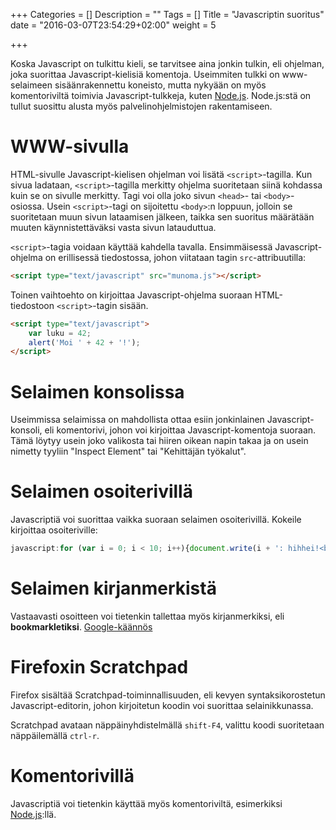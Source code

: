 +++
Categories = []
Description = ""
Tags = []
Title = "Javascriptin suoritus"
date = "2016-03-07T23:54:29+02:00"
weight = 5

+++

Koska Javascript on tulkittu kieli, se tarvitsee aina jonkin tulkin,
eli ohjelman, joka suorittaa Javascript-kielisiä komentoja.
Useimmiten tulkki on www-selaimeen sisäänrakennettu koneisto, mutta
nykyään on myös komentoriviltä toimivia Javascript-tulkkeja, kuten
[Node.js]. Node.js:stä on tullut suosittu alusta myös palvelinohjelmistojen
rakentamiseen.

WWW-sivulla
===========
HTML-sivulle Javascript-kielisen ohjelman voi lisätä `<script>`-tagilla.
Kun sivua ladataan, `<script>`-tagilla merkitty ohjelma suoritetaan
siinä kohdassa kuin se on sivulle merkitty. Tagi voi olla joko sivun `<head>`-
tai `<body>`-osiossa. Usein `<script>`-tagi on sijoitettu `<body>`:n loppuun, jolloin
se suoritetaan muun sivun lataamisen jälkeen, taikka sen suoritus määrätään
muuten käynnistettäväksi vasta sivun latauduttua.

`<script>`-tagia voidaan käyttää kahdella tavalla. Ensimmäisessä Javascript-ohjelma on
erillisessä tiedostossa, johon viitataan tagin `src`-attribuutilla:

```html
<script type="text/javascript" src="munoma.js"></script>
```

Toinen vaihtoehto on kirjoittaa Javascript-ohjelma suoraan HTML-tiedostoon
`<script>`-tagin sisään.

```html
<script type="text/javascript">
    var luku = 42;
    alert('Moi ' + 42 + '!');
</script>
```

Selaimen konsolissa
===================
Useimmissa selaimissa on mahdollista ottaa esiin jonkinlainen Javascript-konsoli, eli komentorivi,
johon voi kirjoittaa Javascript-komentoja suoraan. Tämä löytyy usein joko valikosta tai
hiiren oikean napin takaa ja on usein nimetty tyyliin "Inspect Element" tai "Kehittäjän työkalut".

Selaimen osoiterivillä
=======================
Javascriptiä voi suorittaa vaikka suoraan selaimen osoiterivillä. Kokeile kirjoittaa osoiteriville:

```javascript
javascript:for (var i = 0; i < 10; i++){document.write(i + ': hihhei!<br>');}; alert('Moi!');
```

Selaimen kirjanmerkistä
=======================
Vastaavasti osoitteen voi tietenkin tallettaa myös kirjanmerkiksi, eli **bookmarkletiksi**.
<a href="javascript:var%20t=((window.getSelection&&window.getSelection())||(document.getSelection&&document.getSelection())||(document.selection%20&&document.selection.createRange&&document.selection.createRange().text));var%20e=(document.charset||document.characterSet);if(t!=''){var translw=open('http://translate.google.com/translate_t?text='+t+'&hl=en&langpair=auto|en&tbb=1&ie='+e);}else{var translw=open('http://translate.google.com/translate?u='+escape(location.href)+'&hl=en&langpair=auto|en&tbb=1&ie='+e);}; translw.focus();">Google-käännös</a>

Firefoxin Scratchpad
====================
Firefox sisältää Scratchpad-toiminnallisuuden, eli kevyen syntaksikorostetun Javascript-editorin,
johon kirjoitetun koodin voi suorittaa selainikkunassa.

Scratchpad avataan näppäinyhdistelmällä `shift-F4`, valittu koodi suoritetaan näppäilemällä `ctrl-r`.



Komentorivillä
==============
Javascriptiä voi tietenkin käyttää myös komentoriviltä, esimerkiksi [Node.js]:llä.


[Node.js]: https://nodejs.org/en/ "Node.js"